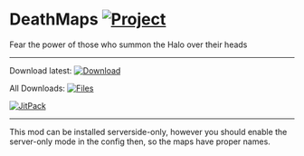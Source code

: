 # DeathMaps [![Project](http://cf.way2muchnoise.eu/full_302681_downloads.svg)](https://minecraft.curseforge.com/projects/302681)
Fear the power of those who summon the Halo over their heads

---

Download latest:
[![Download](https://curse.nikky.moe/api/img/302681?logo&version=1.13)](https://curse.nikky.moe/api/url/302681?version=1.13)

All Downloads:
[![Files](https://curse.nikky.moe/api/img/302681/files?logo&version=1.13)](https://minecraft.curseforge.com/projects/302681/files)

[![JitPack](https://jitpack.io/v/Glasspane/DeathMaps.svg)](https://jitpack.io/#Glasspane/DeathMaps)

---

This mod can be installed serverside-only, however you should enable the server-only mode in the config then, so the maps have proper names.
